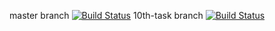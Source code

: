 master branch [![Build Status](https://travis-ci.org/sanjcho/Flashcards.svg?branch=master)](https://travis-ci.org/sanjcho/Flashcards)
10th-task branch [![Build Status](https://travis-ci.org/sanjcho/Flashcards.svg?branch=10th-task)](https://travis-ci.org/sanjcho/Flashcards)